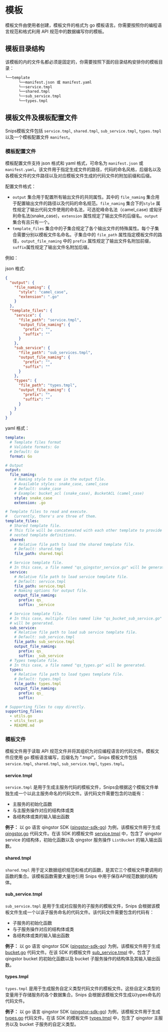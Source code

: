 # 模板

模板文件由使用者创建，模板文件的格式为 go 模板语言。你需要按照你的编程语言规范和格式利用 API 规范中的数据编写你的模板。

## 模板目录结构

该模板的内的文件名都必须是固定的，你需要按照下面的目录结构安排你的模板目录：

``` sh
└──template
      └──manifest.json 或 manifest.yaml
      └──service.tmpl
      └──shared.tmpl
      └──sub_service.tmpl
      └──types.tmpl
```
## 模板文件及模板配置文件

Snips模板文件包括 `service.tmpl`, `shared.tmpl`, `sub_service.tmpl`, `types.tmpl` 以及一个模板配置文件 `manifest`。

### 模板配置文件

模板配置文件支持 json 格式和 yaml 格式，可命名为 `manifest.json` 或 `manifest.yaml`。该文件用于指定生成文件的路径，代码的命名风格，后缀名以及各模板文件的文件路径以及对应模板文件生成的代码文件的附加前缀和后缀。

配置文件格式：

- `output` 集合用于配置所有输出文件的共同属性。其中的 `file_naming` 集合用于配置输出文件的路径以及代码的命名规范。`file_naming` 集合下的`style` 属性规定了输出代码文件使用的命名法，可选驼峰命名法（camel_case) 或匈牙利命名法(snake_case)，`extension` 属性规定了输出文件的后缀名。`output` 集合有且只有一个。
- `template_files` 集合中的子集合规定了各个输出文件的特殊属性。每个子集合需要分别以模板文件名命名。子集合中的 `file_path` 属性指定模板文件的路径，`output_file_naming` 中的 `prefix` 属性规定了输出文件名附加前缀，`suffix`属性规定了输出文件名附加后缀。

例如：

json 格式:

``` json
{
  "output": {
    "file_naming": {
      "style": "camel_case",
      "extension": ".go"
    }
  },
  "template_files": {
    "service": {
      "file_path": "service.tmpl",
      "output_file_naming": {
        "prefix": "",
        "suffix": ""
      }
    },
    "sub_service": {
      "file_path": "sub_services.tmpl",
      "output_file_naming": {
        "prefix": "",
        "suffix": ""
      }
    },
    "types": {
      "file_path": "types.tmpl",
      "output_file_naming": {
        "prefix": "",
        "suffix": ""
      }
    }
  }
}
```

yaml 格式：

``` yaml
template:
  # Template files format
  # Validate formats: Go
  # Default: Go
  format: Go

# Output
output:
  file_naming:
    # Naming style to use in the output file.
    # Available styles: snake_case, camel_case
    # Default: snake_case
    # Example: bucket_acl (snake_case), BucketACL (camel_case)
    style: snake_case
    extension: .go

# Template files to read and execute.
#   Currently, there's are three of them.
template_files:
  # Shared template file.
  # This file will be concatenated with each other template to provide shared
  # nested template definitions.
  shared:
    # Relative file path to load the shared template file.
    # Default: shared.tmpl
    file_path: shared.tmpl

  # Service template file.
  # In this case, a file named "qs_qingstor_service.go" will be generated.
  service:
    # Relative file path to load service template file.
    # Default: service.tmpl
    file_path: service.tmpl
    # Naming options for output file.
    output_file_naming:
      prefix: qs_
      suffix: _service

  # Service template file.
  # In this case, multiple files named like "qs_bucket_sub_service.go"
  # will be generated.
  sub_service:
    # Relative file path to load sub service template file.
    # Default: sub_service.tmpl
    file_path: sub_service.tmpl
    output_file_naming:
      prefix: qs_
      suffix: _sub_service
  # Types template file.
  # In this case, a file named "qs_types.go" will be generated.
  types:
    # Relative file path to load types template file.
    # Default: types.tmpl
    file_path: types.tmpl
    output_file_naming:
      prefix: qs_
      suffix:

# Supporting files to copy directly.
supporting_files:
  - utils.go
  - utils_test.go
  - README.md
```

### 模板文件

模板文件用于读取 API 规范文件并将其组织为对应编程语言的代码文件。模板文件应使用 go 模板语言编写，后缀名为 ".tmpl"。Snips 模板文件包括 `service.tmpl`, `shared.tmpl`, `sub_service.tmpl`, `types.tmpl`。

#### service.tmpl

`service.tmpl` 是用于生成主服务代码的模板文件，Snips会根据这个模板文件单独生成一个以此主服务命名的代码文件。该代码文件需要包含的功能有：

- 主服务的初始化函数
- 与主服务操作对应的结构体或类
- 各结构体或类的输入输出函数

**例子：** 以 go 语言 qingstor SDK ([qingstor-sdk-go](https://github.com/yunify/qingstor-sdk-go)) 为例，该模板文件用于生成 [qingstor.go](https://github.com/yunify/qingstor-sdk-go/tree/master/service/qingstor.go) 代码文件。在该 SDK 的模板文件 [service.tmpl](https://github.com/yunify/qingstor-sdk-go/blob/master/template/service.tmpl) 中，包含了 qingstor service 的结构体，初始化函数以及 qingstor 服务操作 `ListBucket` 的输入输出函数。

#### shared.tmpl

`shared.tmpl` 用于定义数据组织规范和格式的函数，是其它三个模板文件要调用的函数的集合。该模板函数需要大量地引用 Snips 中用于保存API规范数据的结构体。

#### sub_service.tmpl

`sub_service.tmpl` 是用于生成对应服务的子服务的模板文件，Snips 会根据该模板文件生成一个以该子服务命名的代码文件。该代码文件需要包含的代码有：

- 子服务的初始化函数
- 与子服务操作对应的结构体或类
- 各结构体或类的输入输出函数

**例子：** 以 go 语言 qingstor SDK ([qingstor-sdk-go](https://github.com/yunify/qingstor-sdk-go)) 为例，该模板文件用于生成 [bucket.go](https://github.com/yunify/qingstor-sdk-go/tree/master/service/bucket.go) 代码文件。在该 SDK 的模板文件 [sub_service.tmpl](https://github.com/yunify/qingstor-sdk-go/blob/master/template/sub_service.tmpl) 中，包含了 qingstor bucket 的初始化函数以及 bucket 子服务操作的结构体及其输入输出函数。

#### types.tmpl

`types.tmpl` 是用于生成服务自定义类型代码文件的模板文件。这些自定义类型的变量用于存储服务的各个数据集合。Snips 会根据该模板文件生成以types命名的代码文件。

**例子：** 以 go 语言 qingstor SDK ([qingstor-sdk-go](https://github.com/yunify/qingstor-sdk-go)) 为例，该模板文件用于生成 [types.go](https://github.com/yunify/qingstor-sdk-go/tree/master/service/types.go) 代码文件。在该 SDK 的模板文件 [types.tmpl](https://github.com/yunify/qingstor-sdk-go/blob/master/template/types.tmpl) 中，包含了 qingstor 主服务以及 bucket 子服务的自定义类型。
